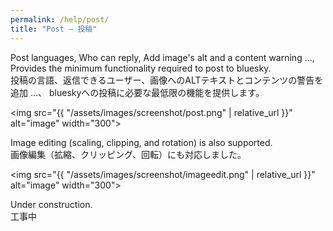 ```yaml
---
permalink: /help/post/
title: "Post – 投稿"
---
```


Post languages, Who can reply, Add image's alt and a content warning ..., 
Provides the minimum functionality required to post to bluesky.  
投稿の言語、返信できるユーザー、画像へのALTテキストとコンテンツの警告を追加 …、
blueskyへの投稿に必要な最低限の機能を提供します。

<img src="{{ "/assets/images/screenshot/post.png" | relative_url }}" alt="image" width="300">

Image editing (scaling, clipping, and rotation) is also supported.  
画像編集（拡縮、クリッピング、回転）にも対応しました。

<img src="{{ "/assets/images/screenshot/imageedit.png" | relative_url }}" alt="image" width="300">


Under construction.  
工事中